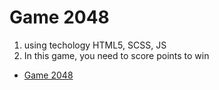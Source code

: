 # Game 2048
1. using techology HTML5, SCSS, JS
2. In this game, you need to score points to win
- [Game 2048](https://vovan4ik1.github.io/Game-Landing/)
